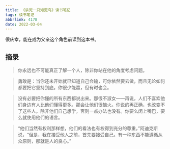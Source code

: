 ```yaml
---
title: 《杀死一只知更鸟》读书笔记
tags: 读书笔记
abbrlink: 4178
date: 2022-03-04
---
```


很庆幸，能在成为父亲这个角色前读到这本书。



## 摘录

> 你永远也不可能真正了解一个人，除非你站在他的角度考虑问题。

> 勇敢是：当你还未开始就已知道自己会输，可你依然要去做，而且无论如何都要把它坚持到底。你很少能赢，但有时也会。

> 没有必要把你懂的所有东西都说出来。那很不淑女——再说，人们不喜欢他们身边有人比他们懂得更多。那会让他们很恼火。你说的再正确，也改变不了这些人。除非他们自己想学，否则一点办法也没有。你要么闭上嘴巴，要么就使用他们的语言。

> “他们当然有权利那样想，他们的看法也有权得到充分的尊重，”阿迪克斯说，“但是，我在接受他人之前，首先要接受自己。有一种东西不能遵循从众原则，那就是人的良心。”

